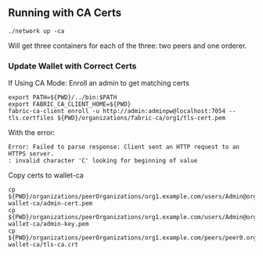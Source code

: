 ## Running with CA Certs

`./network up -ca`

Will get three containers for each of the three: two peers and one orderer.

###  Update Wallet with Correct Certs

If Using CA Mode: Enroll an admin to get matching certs

```
export PATH=${PWD}/../bin:$PATH
export FABRIC_CA_CLIENT_HOME=${PWD}
fabric-ca-client enroll -u http://admin:adminpw@localhost:7054 --tls.certfiles ${PWD}/organizations/fabric-ca/org1/tls-cert.pem
```
With the error:

```
Error: Failed to parse response: Client sent an HTTP request to an HTTPS server.
: invalid character 'C' looking for beginning of value
```

Copy certs to wallet-ca

```
cp ${PWD}/organizations/peerOrganizations/org1.example.com/users/Admin@org1.example.com/msp/signcerts/cert.pem wallet-ca/admin-cert.pem
cp ${PWD}/organizations/peerOrganizations/org1.example.com/users/Admin@org1.example.com/msp/keystores/*_sk wallet-ca/admin-key.pem
cp ${PWD}/organizations/peerOrganizations/org1.example.com/peers/peer0.org1.example.com/tls/ca.crt wallet-ca/tls-ca.crt
```

